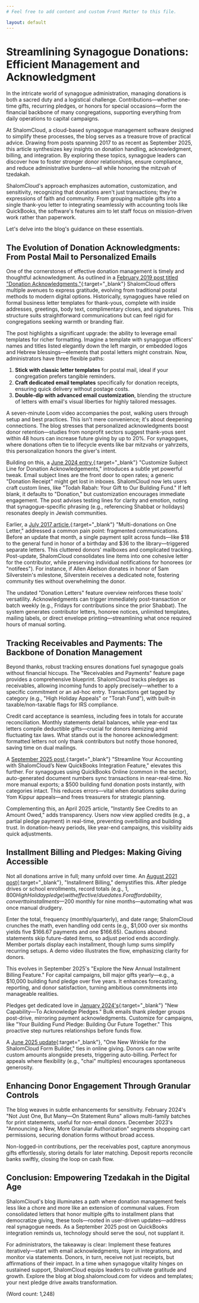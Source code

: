 ```yaml
---
# Feel free to add content and custom Front Matter to this file.

layout: default
---
```

<h1>Streamlining Synagogue Donations: Efficient Management and Acknowledgment</h1>

In the intricate world of synagogue administration, managing donations is both a sacred duty and a logistical challenge. Contributions—whether one-time gifts, recurring pledges, or honors for special occasions—form the financial backbone of many congregations, supporting everything from daily operations to capital campaigns.
   
 At ShalomCloud, a cloud-based synagogue management software designed to simplify these processes, 
 the blog serves as a treasure trove of practical advice.
  Drawing from posts spanning 2017 to as recent as September 2025, this article synthesizes key insights on donation handling,
   acknowledgment, billing, and integration. By exploring these topics, synagogue leaders can discover how to foster
    stronger donor relationships, ensure compliance, and reduce administrative burdens—all while honoring the mitzvah of tzedakah.

ShalomCloud's approach emphasizes automation, customization, and sensitivity,
recognizing that donations aren't just transactions; they're expressions of faith and community.
From grouping multiple gifts into a single thank-you letter to integrating seamlessly with accounting tools like QuickBooks,
the software's features aim to let staff focus on mission-driven work rather than paperwork.



 Let's delve into the blog's guidance on these essentials.

## The Evolution of Donation Acknowledgments: From Postal Mail to Personalized Emails

One of the cornerstones of effective donation management is timely and thoughtful acknowledgment. As outlined in a [February 2019 post titled "Donation Acknowledgments,"](https://blog.shalomcloud.com/2019/02/24/donation-acknowledgments/){:target="_blank"} ShalomCloud offers multiple avenues to express gratitude, evolving from traditional postal methods to modern digital options. Historically, synagogues have relied on formal business letter templates for thank-yous, complete with inside addresses, greetings, body text, complimentary closes, and signatures. This structure suits straightforward communications but can feel rigid for congregations seeking warmth or branding flair.

The post highlights a significant upgrade: the ability to leverage email templates for richer formatting. Imagine a template with synagogue officers' names and titles listed elegantly down the left margin, or embedded logos and Hebrew blessings—elements that postal letters might constrain. Now, administrators have three flexible paths:

1. **Stick with classic letter templates** for postal mail, ideal if your congregation prefers tangible reminders.
2. **Craft dedicated email templates** specifically for donation receipts, ensuring quick delivery without postage costs.
3. **Double-dip with advanced email customization**, blending the structure of letters with email's visual liberties for highly tailored messages.

A seven-minute Loom video accompanies the post, walking users through setup and best practices. This isn't mere convenience; it's about deepening connections. The blog stresses that personalized acknowledgments boost donor retention—studies from nonprofit sectors suggest thank-yous sent within 48 hours can increase future giving by up to 20%. For synagogues, where donations often tie to lifecycle events like bar mitzvahs or yahrzeits, this personalization honors the giver's intent.

Building on this, a [June 2024 entry,](https://blog.shalomcloud.com/2024/06/03/customize-subject-line-for-donation-acknowledgements/){:target="_blank"} "Customize Subject Line for Donation Acknowledgements," introduces a subtle yet powerful tweak. Email subject lines are the front door to open rates; a generic "Donation Receipt" might get lost in inboxes. ShalomCloud now lets users craft custom lines, like "Todah Rabah: Your Gift to Our Building Fund." If left blank, it defaults to "Donation," but customization encourages immediate engagement. The post advises testing lines for clarity and emotion, noting that synagogue-specific phrasing (e.g., referencing Shabbat or holidays) resonates deeply in Jewish communities.

Earlier, a [July 2017 article,](https://blog.shalomcloud.com/2017/07/09/multi-donations-on-one-letter/){:target="_blank"} "Multi-donations on One Letter," addressed a common pain point: fragmented communications. Before an update that month, a single payment split across funds—like $18 to the general fund in honor of a birthday and $36 to the library—triggered separate letters. This cluttered donors' mailboxes and complicated tracking. Post-update, ShalomCloud consolidates line items into one cohesive letter for the contributor, while preserving individual notifications for honorees (or "notifees"). For instance, if Allen Abelson donates in honor of Sam Silverstein's milestone, Silverstein receives a dedicated note, fostering community ties without overwhelming the donor.

The undated "Donation Letters" feature overview reinforces these tools' versatility. Acknowledgments can trigger immediately post-transaction or batch weekly (e.g., Fridays for contributions since the prior Shabbat). The system generates contributor letters, honoree notices, unlimited templates, mailing labels, or direct envelope printing—streamlining what once required hours of manual sorting.

## Tracking Receivables and Payments: The Backbone of Donation Management

Beyond thanks, robust tracking ensures donations fuel synagogue goals without financial hiccups. The "Receivables and Payments" feature page provides a comprehensive blueprint. ShalomCloud tracks pledges as receivables, allowing incoming funds to apply precisely—whether to a specific commitment or an ad-hoc entry. Transactions get tagged by category (e.g., "High Holiday Appeals" or "Torah Fund"), with built-in taxable/non-taxable flags for IRS compliance.

Credit card acceptance is seamless, including fees in totals for accurate reconciliation. Monthly statements detail balances, while year-end tax letters compile deductible gifts—crucial for donors itemizing amid fluctuating tax laws. What stands out is the honoree acknowledgment: formatted letters not only thank contributors but notify those honored, saving time on dual mailings.

A [September 2025 post,](https://blog.shalomcloud.com/2025/09/11/streamline-your-accounting-with-shalom-clouds-new-quickbooks-integration-feature/){:target="_blank"} "Streamline Your Accounting with ShalomCloud’s New QuickBooks Integration Feature," elevates this further. For synagogues using QuickBooks Online (common in the sector), auto-generated document numbers sync transactions in near-real-time. No more manual exports; a $500 building fund donation posts instantly, with categories intact. This reduces errors—vital when donations spike during Yom Kippur appeals—and frees treasurers for strategic planning. 

Complementing this, an April 2025 article, "Instantly See Credits to an Amount Owed," adds transparency. Users now view applied credits (e.g., a partial pledge payment) in real-time, preventing overbilling and building trust. In donation-heavy periods, like year-end campaigns, this visibility aids quick adjustments.


## Installment Billing and Pledges: Making Giving Accessible

Not all donations arrive in full; many unfold over time. An [August 2021 post](https://blog.shalomcloud.com/2021/08/23/installment-billing/){:target="_blank"}, "Installment Billing," demystifies this. After pledge drives or school enrollments, record totals (e.g., $1,800 High Holiday pledge) with effective/due dates. For affordability, convert to installments—$200 monthly for nine months—automating what was once manual drudgery.

Enter the total, frequency (monthly/quarterly), and date range; ShalomCloud crunches the math, even handling odd cents (e.g., $1,000 over six months yields five $166.67 payments and one $166.65). Cautions abound: statements skip future-dated items, so adjust period ends accordingly. Member portals display each installment, though lump sums simplify recurring setups. A demo video illustrates the flow, emphasizing clarity for donors.

This evolves in September 2025's "Explore the New Annual Installment Billing Feature." For capital campaigns, bill major gifts yearly—e.g., a $10,000 building fund pledge over five years. It enhances forecasting, reporting, and donor satisfaction, turning ambitious commitments into manageable realities.

Pledges get dedicated love in [January 2024's](https://blog.shalomcloud.com/2024/01/07/new-capability-to-acknowledge-pledges/){:target="_blank"} "New Capability—To Acknowledge Pledges." Bulk emails thank pledger groups post-drive, mirroring payment acknowledgments. Customize for campaigns, like "Your Building Fund Pledge: Building Our Future Together." This proactive step nurtures relationships before funds flow.

A [June 2025 update](https://blog.shalomcloud.com/2025/06/23/one-new-wrinkle-for-the-shalomcloud-form-builder/){:target="_blank"}, "One New Wrinkle for the ShalomCloud Form Builder," ties in online giving. Donors can now write custom amounts alongside presets, triggering auto-billing. Perfect for appeals where flexibility (e.g., "chai" multiples) encourages spontaneous generosity.

## Enhancing Donor Engagement Through Granular Controls

The blog weaves in subtle enhancements for sensitivity. February 2024's "Not Just One, But Many—On Statement Runs" allows multi-family batches for print statements, useful for non-email donors. December 2023's "Announcing a New, More Granular Authorization" segments shopping cart permissions, securing donation forms without broad access.

Non-logged-in contributions, per the receivables post, capture anonymous gifts effortlessly, storing details for later matching. Deposit reports reconcile banks swiftly, closing the loop on cash flow.

## Conclusion: Empowering Tzedakah in the Digital Age

ShalomCloud's blog illuminates a path where donation management feels less like a chore and more like an extension of communal values. From consolidated letters that honor multiple gifts to installment plans that democratize giving, these tools—rooted in user-driven updates—address real synagogue needs. As a September 2025 post on QuickBooks integration reminds us, technology should serve the soul, not supplant it.

For administrators, the takeaway is clear: Implement these features iteratively—start with email acknowledgments, layer in integrations, and monitor via statements. Donors, in turn, receive not just receipts, but affirmations of their impact. In a time when synagogue vitality hinges on sustained support, ShalomCloud equips leaders to cultivate gratitude and growth. Explore the blog at blog.shalomcloud.com for videos and templates; your next pledge drive awaits transformation.

(Word count: 1,248)